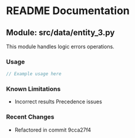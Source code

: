 # README Documentation

## Module: src/data/entity_3.py

This module handles logic errors operations.

### Usage

```javascript
// Example usage here
```

### Known Limitations

- Incorrect results Precedence issues

### Recent Changes

- Refactored in commit 9cca27f4
